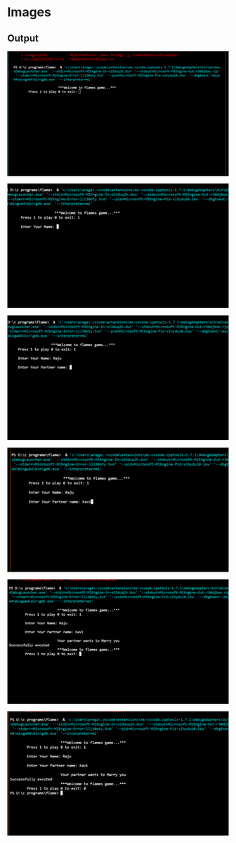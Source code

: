 # Images
## Output

![enter image description here](https://github.com/ReganJon/M1_Game_FLAMES/blob/main/6_ImagesAndVideos/Screenshot%20(92).png)

![enter image description here](https://github.com/ReganJon/M1_Game_FLAMES/blob/main/6_ImagesAndVideos/Screenshot%20(93).png)

![enter image description here](https://github.com/ReganJon/M1_Game_FLAMES/blob/main/6_ImagesAndVideos/Screenshot%20(94).png)

![enter image description here](https://github.com/ReganJon/M1_Game_FLAMES/blob/main/6_ImagesAndVideos/Screenshot%20(95).png)

![enter image description here](https://github.com/ReganJon/M1_Game_FLAMES/blob/main/6_ImagesAndVideos/Screenshot%20(96).png)

![enter image description here](https://github.com/ReganJon/M1_Game_FLAMES/blob/main/6_ImagesAndVideos/Screenshot%20(97).png)

